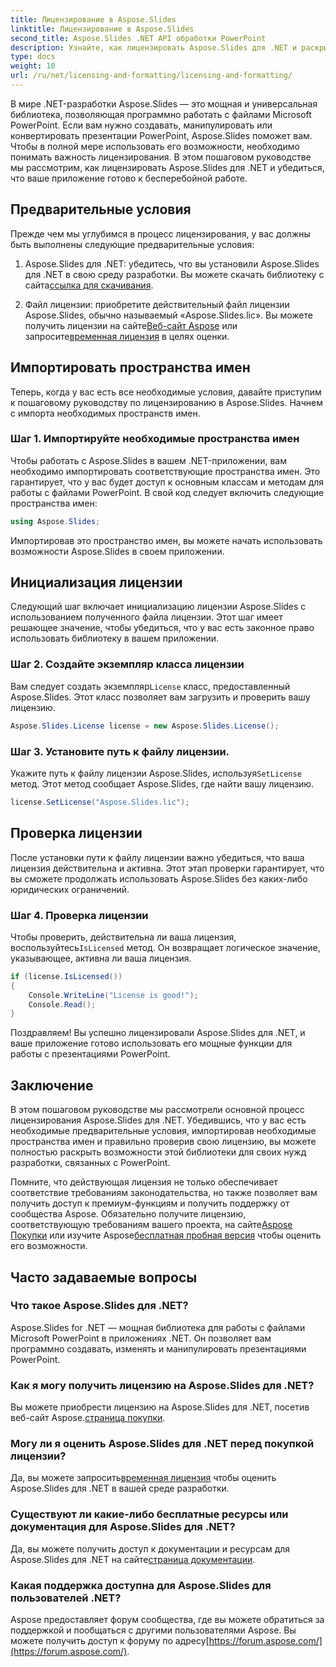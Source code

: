 ```yaml
---
title: Лицензирование в Aspose.Slides
linktitle: Лицензирование в Aspose.Slides
second_title: Aspose.Slides .NET API обработки PowerPoint
description: Узнайте, как лицензировать Aspose.Slides для .NET и раскрыть возможности манипуляций с PowerPoint в своих .NET-приложениях.
type: docs
weight: 10
url: /ru/net/licensing-and-formatting/licensing-and-formatting/
---
```


В мире .NET-разработки Aspose.Slides — это мощная и универсальная библиотека, позволяющая программно работать с файлами Microsoft PowerPoint. Если вам нужно создавать, манипулировать или конвертировать презентации PowerPoint, Aspose.Slides поможет вам. Чтобы в полной мере использовать его возможности, необходимо понимать важность лицензирования. В этом пошаговом руководстве мы рассмотрим, как лицензировать Aspose.Slides для .NET и убедиться, что ваше приложение готово к бесперебойной работе.

## Предварительные условия

Прежде чем мы углубимся в процесс лицензирования, у вас должны быть выполнены следующие предварительные условия:

1.  Aspose.Slides для .NET: убедитесь, что вы установили Aspose.Slides для .NET в свою среду разработки. Вы можете скачать библиотеку с сайта[ссылка для скачивания](https://releases.aspose.com/slides/net/).

2.  Файл лицензии: приобретите действительный файл лицензии Aspose.Slides, обычно называемый «Aspose.Slides.lic». Вы можете получить лицензии на сайте[Веб-сайт Aspose](https://purchase.aspose.com/buy) или запросите[временная лицензия](https://purchase.aspose.com/temporary-license/) в целях оценки.

## Импортировать пространства имен

Теперь, когда у вас есть все необходимые условия, давайте приступим к пошаговому руководству по лицензированию в Aspose.Slides. Начнем с импорта необходимых пространств имен.

### Шаг 1. Импортируйте необходимые пространства имен

Чтобы работать с Aspose.Slides в вашем .NET-приложении, вам необходимо импортировать соответствующие пространства имен. Это гарантирует, что у вас будет доступ к основным классам и методам для работы с файлами PowerPoint. В свой код следует включить следующие пространства имен:

```csharp
using Aspose.Slides;
```

Импортировав это пространство имен, вы можете начать использовать возможности Aspose.Slides в своем приложении.

## Инициализация лицензии

Следующий шаг включает инициализацию лицензии Aspose.Slides с использованием полученного файла лицензии. Этот шаг имеет решающее значение, чтобы убедиться, что у вас есть законное право использовать библиотеку в вашем приложении.

### Шаг 2. Создайте экземпляр класса лицензии

 Вам следует создать экземпляр`License` класс, предоставленный Aspose.Slides. Этот класс позволяет вам загрузить и проверить вашу лицензию.

```csharp
Aspose.Slides.License license = new Aspose.Slides.License();
```

### Шаг 3. Установите путь к файлу лицензии.

 Укажите путь к файлу лицензии Aspose.Slides, используя`SetLicense` метод. Этот метод сообщает Aspose.Slides, где найти вашу лицензию.

```csharp
license.SetLicense("Aspose.Slides.lic");
```

## Проверка лицензии

После установки пути к файлу лицензии важно убедиться, что ваша лицензия действительна и активна. Этот этап проверки гарантирует, что вы сможете продолжать использовать Aspose.Slides без каких-либо юридических ограничений.

### Шаг 4. Проверка лицензии

 Чтобы проверить, действительна ли ваша лицензия, воспользуйтесь`IsLicensed` метод. Он возвращает логическое значение, указывающее, активна ли ваша лицензия.

```csharp
if (license.IsLicensed())
{
    Console.WriteLine("License is good!");
    Console.Read();
}
```

Поздравляем! Вы успешно лицензировали Aspose.Slides для .NET, и ваше приложение готово использовать его мощные функции для работы с презентациями PowerPoint.

## Заключение

В этом пошаговом руководстве мы рассмотрели основной процесс лицензирования Aspose.Slides для .NET. Убедившись, что у вас есть необходимые предварительные условия, импортировав необходимые пространства имен и правильно проверив свою лицензию, вы можете полностью раскрыть возможности этой библиотеки для своих нужд разработки, связанных с PowerPoint.

 Помните, что действующая лицензия не только обеспечивает соответствие требованиям законодательства, но также позволяет вам получить доступ к премиум-функциям и получить поддержку от сообщества Aspose. Обязательно получите лицензию, соответствующую требованиям вашего проекта, на сайте[Aspose Покупки](https://purchase.aspose.com/buy) или изучите Aspose[бесплатная пробная версия](https://releases.aspose.com/) чтобы оценить его возможности.

## Часто задаваемые вопросы

### Что такое Aspose.Slides для .NET?
Aspose.Slides for .NET — мощная библиотека для работы с файлами Microsoft PowerPoint в приложениях .NET. Он позволяет вам программно создавать, изменять и манипулировать презентациями PowerPoint.

### Как я могу получить лицензию на Aspose.Slides для .NET?
Вы можете приобрести лицензию на Aspose.Slides для .NET, посетив веб-сайт Aspose.[страница покупки](https://purchase.aspose.com/buy).

### Могу ли я оценить Aspose.Slides для .NET перед покупкой лицензии?
 Да, вы можете запросить[временная лицензия](https://purchase.aspose.com/temporary-license/) чтобы оценить Aspose.Slides для .NET в вашей среде разработки.

### Существуют ли какие-либо бесплатные ресурсы или документация для Aspose.Slides для .NET?
 Да, вы можете получить доступ к документации и ресурсам для Aspose.Slides для .NET на сайте[страница документации](https://reference.aspose.com/slides/net/).

### Какая поддержка доступна для Aspose.Slides для пользователей .NET?
 Aspose предоставляет форум сообщества, где вы можете обратиться за поддержкой и пообщаться с другими пользователями Aspose. Вы можете получить доступ к форуму по адресу[https://forum.aspose.com/](https://forum.aspose.com/).